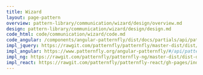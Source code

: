 ```yaml
---
title: Wizard
layout: page-pattern
overview: pattern-library/communication/wizard/design/overview.md
design: pattern-library/communication/wizard/design/design.md
code_html: code/communication/wizard/code.md
code_angular: /components/angular-patternfly/dist/docs/partials/api/patternfly.wizard.component.pfWizard.html
impl_jquery: https://rawgit.com/patternfly/patternfly/master-dist/dist/tests/wizard.html
impl_angular: https://www.patternfly.org/angular-patternfly/#/api/patternfly.wizard.component:pfWizard
impl_ng: https://rawgit.com/patternfly/patternfly-ng/master-dist/dist-demo/index.html#/wizard
impl_react: https://rawgit.com/patternfly/patternfly-react/gh-pages/index.html?selectedKind=patternfly-react%2FCommunication%2FWizard%2FComponents&selectedStory=Wizard
---
```

